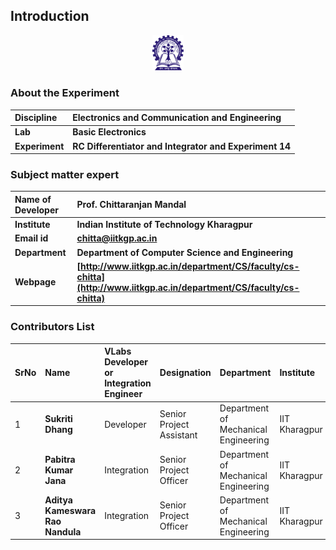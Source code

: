 ## Introduction

<div align="center">
<img src="experiment/images/iitkgp.png" width="10%">
</div>

### About the Experiment 
<b>Discipline | <b> Electronics and Communication and Engineering 
:--|:--|
<b> Lab | <b> **Basic Electronics**
<b> Experiment|     <b> **RC Differentiator and Integrator and Experiment 14**


### Subject matter expert

<b>Name of Developer | <b> **Prof. Chittaranjan Mandal**
:--|:--|
<b> Institute | <b>  **Indian Institute of Technology Kharagpur**
<b> Email id|     <b>  **chitta@iitkgp.ac.in**
<b> Department |  **Department of Computer Science and Engineering**
<b>Webpage| <b> [http://www.iitkgp.ac.in/department/CS/faculty/cs-chitta](http://www.iitkgp.ac.in/department/CS/faculty/cs-chitta)


### Contributors List

SrNo | Name | VLabs Developer or Integration Engineer | Designation | Department| Institute
:--|:--|:--|:--|:--|:--|
1 | **Sukriti Dhang** | Developer | Senior Project Assistant | Department of Mechanical Engineering | IIT Kharagpur | 
2 | **Pabitra Kumar Jana** | Integration | Senior Project Officer | Department of Mechanical Engineering | IIT Kharagpur | 
3 | **Aditya Kameswara Rao Nandula** | Integration | Senior Project Officer | Department of Mechanical Engineering | IIT Kharagpur | 




